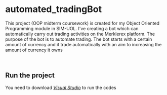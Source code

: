 # automated_tradingBot

This project (OOP midterm coursework) is created for my Object Oriented Programming
module in SIM-UOL. I've creating a bot which can automatically carry out trading
activities on the Merklerex platform. The purpose of the bot is to automate trading. The bot starts with a certain amount of
currency and it trade automatically with an aim to increasing the amount of currency it
owns


<br/>

## Run the project
You need to download <i><ins>Visual Studio</ins></i> to run the codes
